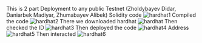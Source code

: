 This is 2 part Deployment to any public Testnet (Zholdybayev Didar, Daniarbek Madiyar, Zhumabayev Alibek)
Solidity code
![hardhat1](https://github.com/user-attachments/assets/e65d342e-df54-41ac-82d5-fa017b5599ae)
Compiled the code
![hardhat2](https://github.com/user-attachments/assets/10318f9c-1e40-4e0c-8ef5-0af2ceb3f64b)
 There we downloaded hardhat
 ![hardhat](https://github.com/user-attachments/assets/28fbf9db-44bf-4b53-9d79-826c404877e2)
 Then checked the ID
 ![hardhat3](https://github.com/user-attachments/assets/809730d6-ae76-4dba-b36b-3df77e4196fb)
 Then deployed the code
 ![hardhat4](https://github.com/user-attachments/assets/58cc14b7-7756-4a4b-bc5f-ead8316c0c7a)
 Address
 ![hardhat5](https://github.com/user-attachments/assets/da468f6b-f391-47b3-b312-a5a7e9d07bb8)
Then interacted
 ![hardhat6](https://github.com/user-attachments/assets/2d4aa703-f986-4950-b1e1-06ff914e7154)
